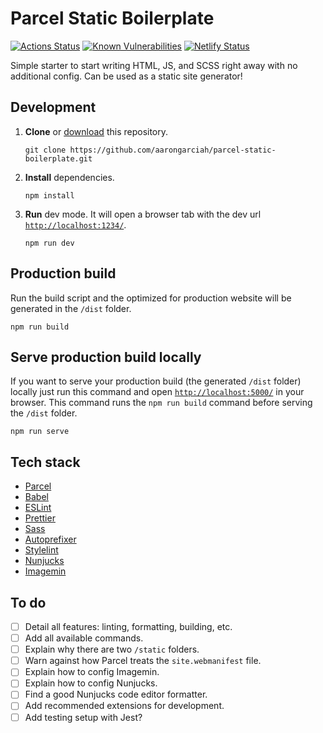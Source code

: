 # Parcel Static Boilerplate

[![Actions Status](https://github.com/aarongarciah/parcel-static-boilerplate/workflows/CI/badge.svg)](https://github.com/aarongarciah/parcel-static-boilerplate/actions)
[![Known Vulnerabilities](https://snyk.io/test/github/aarongarciah/parcel-static-boilerplate/badge.svg?targetFile=package.json)](https://snyk.io/test/github/aarongarciah/parcel-static-boilerplate?targetFile=package.json)
[![Netlify Status](https://api.netlify.com/api/v1/badges/b634f3a6-0192-4258-8e27-54fa8a6d1e67/deploy-status)](https://app.netlify.com/sites/parcel-static-boilerplate/deploys)

Simple starter to start writing HTML, JS, and SCSS right away with no additional config. Can be used as a static site generator!

## Development

1. **Clone** or [download](https://github.com/aarongarciah/parcel-static-boilerplate/archive/master.zip) this repository.

   ```
   git clone https://github.com/aarongarciah/parcel-static-boilerplate.git
   ```

2. **Install** dependencies.

   ```
   npm install
   ```

3. **Run** dev mode. It will open a browser tab with the dev url [`http://localhost:1234/`](http://localhost:1234/).

   ```
   npm run dev
   ```

## Production build

Run the build script and the optimized for production website will be generated in the `/dist` folder.

```
npm run build
```

## Serve production build locally

If you want to serve your production build (the generated `/dist` folder) locally just run this command and open [`http://localhost:5000/`](http://localhost:5000/) in your browser. This command runs the `npm run build` command before serving the `/dist` folder.

```
npm run serve
```

## Tech stack

- [Parcel](https://parceljs.org/)
- [Babel](https://babeljs.io/)
- [ESLint](https://eslint.org/)
- [Prettier](https://prettier.io/)
- [Sass](https://sass-lang.com/)
- [Autoprefixer](https://github.com/postcss/autoprefixer)
- [Stylelint](https://stylelint.io/)
- [Nunjucks](https://mozilla.github.io/nunjucks/)
- [Imagemin](https://github.com/imagemin/imagemin)

## To do

- [ ] Detail all features: linting, formatting, building, etc.
- [ ] Add all available commands.
- [ ] Explain why there are two `/static` folders.
- [ ] Warn against how Parcel treats the `site.webmanifest` file.
- [ ] Explain how to config Imagemin.
- [ ] Explain how to config Nunjucks.
- [ ] Find a good Nunjucks code editor formatter.
- [ ] Add recommended extensions for development.
- [ ] Add testing setup with Jest?
